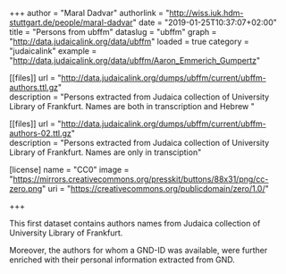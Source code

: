+++
author = "Maral Dadvar"
authorlink = "http://wiss.iuk.hdm-stuttgart.de/people/maral-dadvar"
date = "2019-01-25T10:37:07+02:00"
title = "Persons from ubffm"
dataslug = "ubffm"
graph = "http://data.judaicalink.org/data/ubffm"
loaded = true
category = "judaicalink"
example = "http://data.judaicalink.org/data/ubffm/Aaron_Emmerich_Gumpertz"


[[files]]
	url = "http://data.judaicalink.org/dumps/ubffm/current/ubffm-authors.ttl.gz"  
	description = "Persons extracted from Judaica collection of University Library of Frankfurt. Names are both in transcription and Hebrew "  

[[files]]
	url = "http://data.judaicalink.org/dumps/ubffm/current/ubffm-authors-02.ttl.gz"  
	description = "Persons extracted from Judaica collection of University Library of Frankfurt. Names are only in transciption"
	
[license]
name = "CC0"
image = "https://mirrors.creativecommons.org/presskit/buttons/88x31/png/cc-zero.png"
uri = "https://creativecommons.org/publicdomain/zero/1.0/"

	
+++

This first dataset contains authors names from Judaica collection of University Library of Frankfurt.

<!--more-->

Moreover, the authors for whom a GND-ID was available, were further enriched with their personal information extracted from GND.
